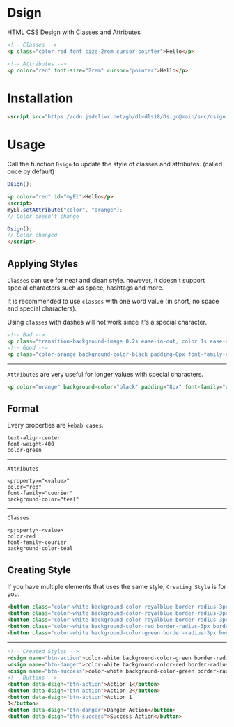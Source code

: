 # Dsign
HTML CSS Design with Classes and Attributes

```html
<!-- Classes -->
<p class="color-red font-size-2rem cursor-pointer">Hello</p>

<!-- Attributes -->
<p color="red" font-size="2rem" cursor="pointer">Hello</p>
```

# Installation

```html
<script src="https://cdn.jsdelivr.net/gh/dlvdls18/Dsign@main/src/dsign.js"></script>
```

# Usage

Call the function `Dsign` to update the style of classes and attributes. (called once by default)

```js
Dsign();
```

```html
<p color="red" id="myEl">Hello</p>
<script>
myEl.setAttribute("color", "orange");
// Color doesn't change

Dsign();
// Color changed
</script>
```

## Applying Styles

`Classes` can use for neat and clean style. however, it doesn't support special characters such as space, hashtags and more.

It is recommended to use `classes` with one word value (in short, no space and special characters).

Using `classes` with dashes will not work since it's a special character.

```html
<!-- Bad -->
<p class="transition-background-image 0.2s ease-in-out, color 1s ease-out background-image-linear-gradient(to bottom, red, blue) font-family-var(--my-font)">Hello</p>
<!-- Good -->
<p class="color-orange background-color-black padding-8px font-family-courier">Hello</p>
```

***


`Attributes` are very useful for longer values with special characters.

```html
<p color="orange" background-color="black" padding="8px" font-family="courier">Hello</p>
```

## Format

Every properties are `kebab cases`.

```
text-align-center
font-weight-400
color-green
```

***

`Attributes`

```
<property>="<value>"
color="red"
font-family="courier"
background-color="teal"
```

***

`Classes`


```
<property>-<value>
color-red
font-family-courier
background-color-teal
```



## Creating Style

If you have multiple elements that uses the same style, `Creating Style` is for you.


```html
<button class="color-white background-color-royalblue border-radius-3px border-color-transparent padding-8px font-size-1rem margin-5px">Action 1</button>
<button class="color-white background-color-royalblue border-radius-3px border-color-transparent padding-8px font-size-1rem margin-5px">Action 2</button>
<button class="color-white background-color-royalblue border-radius-3px border-color-transparent padding-8px font-size-1rem margin-5px">Action 3</button>
<button class="color-white background-color-red border-radius-3px border-color-transparent padding-8px font-size-1rem margin-5px">Danger Action</button>
<button class="color-white background-color-green border-radius-3px border-color-transparent padding-8px font-size-1rem margin-5px">Success Action</button>
```

***

```html
<!-- Created Styles -->
<dsign name="btn-action">color-white background-color-green border-radius-3px border-color-transparent padding-8px font-size-1rem margin-5px</dsign>
<dsign name="btn-danger">color-white background-color-red border-radius-3px border-color-transparent padding-8px font-size-1rem margin-5px</dsign>
<dsign name="btn-success">color-white background-color-green border-radius-3px border-color-transparent padding-8px font-size-1rem margin-5px</dsign>
<!-- Buttons -->
<button data-dsign="btn-action">Action 1</button>
<button data-dsign="btn-action">Action 2</button>
<button data-dsign="btn-action">Action 1
3</button>
<button data-dsign="btn-danger">Danger Action</button>
<button data-dsign="btn-success">Success Action</button>
```